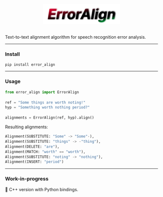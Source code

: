 <p align="center">
  <img src=".github/assets/logo.svg" alt="ErrorAlign Logo" width="50%"/>
</p>
<br/>
Text-to-text alignment algorithm for speech recognition error analysis.


---

### Install

```
pip install error_align
```
---

### Usage
```python
from error_align import ErrorAlign

ref = "Some things are worth noting!"
hyp = "Something worth nothing period?"

alignments = ErrorAlign(ref, hyp).align()
```

Resulting alignments:
```python
Alignment(SUBSTITUTE: "Some" -> "Some"-),
Alignment(SUBSTITUTE: "things" -> -"thing"),
Alignment(DELETE: "are"),
Alignment(MATCH: "worth" == "worth"),
Alignment(SUBSTITUTE: "noting" -> "nothing"),
Alignment(INSERT: "period")
```
---
### Work-in-progress
🚧 C++ version with Python bindings.